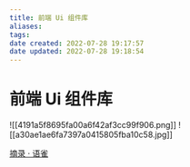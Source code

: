 ```yaml
---
title: 前端 Ui 组件库
aliases: 
tags: 
date created: 2022-07-28 19:17:57
date updated: 2022-07-28 19:18:54
---
```


# 前端 Ui 组件库

![[4191a5f8695fa00a6f42af3cc99f906.png]] ![[a30ae1ae6fa7397a0415805fba10c58.jpg]]

[摘录 · 语雀](https://www.yuque.com/docs/share/5eced5d5-2c63-4232-a56f-23dc103551ba?#)
